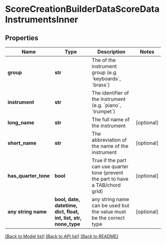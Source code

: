 # ScoreCreationBuilderDataScoreDataInstrumentsInner


## Properties
Name | Type | Description | Notes
------------ | ------------- | ------------- | -------------
**group** | **str** | The  of the instrument group (e.g. &#x60;keyboards&#x60;, &#x60;brass&#x60;) | 
**instrument** | **str** | The identifier of the instrument (e.g. &#x60;piano&#x60;, &#x60;trumpet&#x60;) | 
**long_name** | **str** | The full name of the instrument | [optional] 
**short_name** | **str** | The abbreviation of the name of the instrument | [optional] 
**has_quarter_tone** | **bool** | True if the part can use quarter tone (prevent the part to have a TAB/chord grid) | [optional] 
**any string name** | **bool, date, datetime, dict, float, int, list, str, none_type** | any string name can be used but the value must be the correct type | [optional]

[[Back to Model list]](../README.md#documentation-for-models) [[Back to API list]](../README.md#documentation-for-api-endpoints) [[Back to README]](../README.md)


